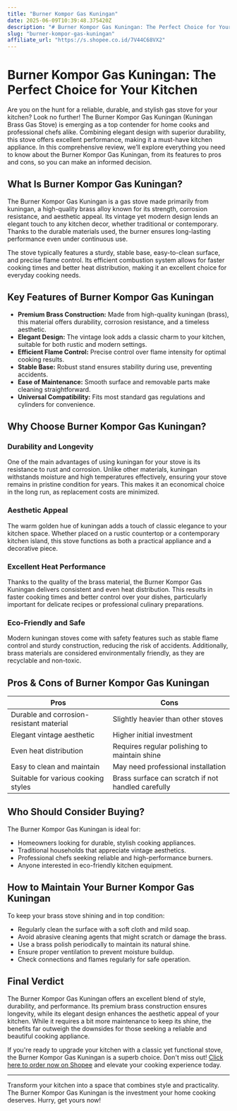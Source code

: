 ```yaml
---
title: "Burner Kompor Gas Kuningan"
date: 2025-06-09T10:39:48.375420Z
description: "# Burner Kompor Gas Kuningan: The Perfect Choice for Your Kitchen..."
slug: "burner-kompor-gas-kuningan"
affiliate_url: "https://s.shopee.co.id/7V44C68VX2"
---
```

# Burner Kompor Gas Kuningan: The Perfect Choice for Your Kitchen

Are you on the hunt for a reliable, durable, and stylish gas stove for your kitchen? Look no further! The Burner Kompor Gas Kuningan (Kuningan Brass Gas Stove) is emerging as a top contender for home cooks and professional chefs alike. Combining elegant design with superior durability, this stove offers excellent performance, making it a must-have kitchen appliance. In this comprehensive review, we’ll explore everything you need to know about the Burner Kompor Gas Kuningan, from its features to pros and cons, so you can make an informed decision.

## What Is Burner Kompor Gas Kuningan?

The Burner Kompor Gas Kuningan is a gas stove made primarily from kuningan, a high-quality brass alloy known for its strength, corrosion resistance, and aesthetic appeal. Its vintage yet modern design lends an elegant touch to any kitchen decor, whether traditional or contemporary. Thanks to the durable materials used, the burner ensures long-lasting performance even under continuous use.

The stove typically features a sturdy, stable base, easy-to-clean surface, and precise flame control. Its efficient combustion system allows for faster cooking times and better heat distribution, making it an excellent choice for everyday cooking needs.

## Key Features of Burner Kompor Gas Kuningan

- **Premium Brass Construction:** Made from high-quality kuningan (brass), this material offers durability, corrosion resistance, and a timeless aesthetic.
- **Elegant Design:** The vintage look adds a classic charm to your kitchen, suitable for both rustic and modern settings.
- **Efficient Flame Control:** Precise control over flame intensity for optimal cooking results.
- **Stable Base:** Robust stand ensures stability during use, preventing accidents.
- **Ease of Maintenance:** Smooth surface and removable parts make cleaning straightforward.
- **Universal Compatibility:** Fits most standard gas regulations and cylinders for convenience.

## Why Choose Burner Kompor Gas Kuningan?

### Durability and Longevity

One of the main advantages of using kuningan for your stove is its resistance to rust and corrosion. Unlike other materials, kuningan withstands moisture and high temperatures effectively, ensuring your stove remains in pristine condition for years. This makes it an economical choice in the long run, as replacement costs are minimized.

### Aesthetic Appeal

The warm golden hue of kuningan adds a touch of classic elegance to your kitchen space. Whether placed on a rustic countertop or a contemporary kitchen island, this stove functions as both a practical appliance and a decorative piece.

### Excellent Heat Performance

Thanks to the quality of the brass material, the Burner Kompor Gas Kuningan delivers consistent and even heat distribution. This results in faster cooking times and better control over your dishes, particularly important for delicate recipes or professional culinary preparations.

### Eco-Friendly and Safe

Modern kuningan stoves come with safety features such as stable flame control and sturdy construction, reducing the risk of accidents. Additionally, brass materials are considered environmentally friendly, as they are recyclable and non-toxic.

## Pros & Cons of Burner Kompor Gas Kuningan

| Pros                                              | Cons                                           |
|---------------------------------------------------|------------------------------------------------|
| Durable and corrosion-resistant material        | Slightly heavier than other stoves            |
| Elegant vintage aesthetic                       | Higher initial investment                      |
| Even heat distribution                          | Requires regular polishing to maintain shine |
| Easy to clean and maintain                      | May need professional installation            |
| Suitable for various cooking styles             | Brass surface can scratch if not handled carefully |

## Who Should Consider Buying?

The Burner Kompor Gas Kuningan is ideal for:

- Homeowners looking for durable, stylish cooking appliances.
- Traditional households that appreciate vintage aesthetics.
- Professional chefs seeking reliable and high-performance burners.
- Anyone interested in eco-friendly kitchen equipment.

## How to Maintain Your Burner Kompor Gas Kuningan

To keep your brass stove shining and in top condition:

- Regularly clean the surface with a soft cloth and mild soap.
- Avoid abrasive cleaning agents that might scratch or damage the brass.
- Use a brass polish periodically to maintain its natural shine.
- Ensure proper ventilation to prevent moisture buildup.
- Check connections and flames regularly for safe operation.

## Final Verdict

The Burner Kompor Gas Kuningan offers an excellent blend of style, durability, and performance. Its premium brass construction ensures longevity, while its elegant design enhances the aesthetic appeal of your kitchen. While it requires a bit more maintenance to keep its shine, the benefits far outweigh the downsides for those seeking a reliable and beautiful cooking appliance.

If you're ready to upgrade your kitchen with a classic yet functional stove, the Burner Kompor Gas Kuningan is a superb choice. Don't miss out! [Click here to order now on Shopee](https://s.shopee.co.id/7V44C68VX2) and elevate your cooking experience today.

---

Transform your kitchen into a space that combines style and practicality. The Burner Kompor Gas Kuningan is the investment your home cooking deserves. Hurry, get yours now!